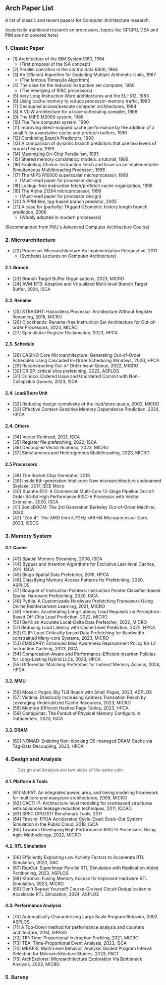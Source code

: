 ## Arch Paper List
A list of classic and recent papers for Computer Architecture research.

(especially traditional research on processors, topics like GPGPU, DSA and PIM are not covered here)

### 1. Classic Paper
- [1] Architecture of the IBM System/360, 1964
    - (First proposal of the ISA concept)
- [2] Parallel operation in the control data 6600, 1964
- [3] An Efficient Algorithm for Exploiting Multiple Arithmetic Units, 1967
    - (The famous Tomasulo Algorithm)
- [4] The case for the reduced instruction set computer, 1980
    - (The emerging of RISC processors)
- [5] Very Long Instruction Word architectures and the ELI-512, 1983
- [6] Using cache memory to reduce processor-memory traffic, 1983
- [7] Decoupled access/execute computer architectures, 1984
- [8] A VLIW architecture for a trace scheduling compiler, 1988
- [9] The MIPS M2000 system, 1988
- [10] The Tera computer system, 1990
- [11] Improving direct-mapped cache performance by the addition of a small fully-associative cache and prefetch buffers, 1990
- [12] Combining Branch Predictors, 1993
- [13] A comparison of dynamic branch predictors that use two levels of branch history, 1993
- [14] Maximizing On-Chip Parallelism, 1995
- [15] Shared memory consistency models: a tutorial, 1996
- [16] Exploiting Choice: Instruction Fetch and Issue on an Implementable Simultaneous Multithreading Processor, 1996
- [17] The MIPS R10000 superscalar microprocessor, 1996
    - (Must-read paper for processor design)
- [18] Lockup-free instruction fetch/prefetch cache organization, 1998
- [19] The Alpha 21264 microprocessor, 1999
    - (Must-read paper for processor design)
- [20] A PPM-like, tag-based branch predictor, 2005
- [21] A case for (partially) TAgged GEometric history length branch prediction, 2006
    - (Widely adopted in modern processors)

(Recommanded from PKU's Advanced Computer Architecture Course)

### 2. Microarchitecture
- [22] Processor Microarchitecture An Implementation Perspective, 2011
    - (Synthesis Lectures on Computer Architecture)

#### 2.1. Branch
- [23] Branch Target Buffer Organizations, 2023, MICRO
- [24] AVM-BTB: Adaptive and Vritualized Multi-level Branch Target Buffer, 2024, ISCA

#### 2.2. Rename
- [25] STRAIGHT: Hazardless Processor Architecture Without Register Renaming, 2018, MICRO
- [26] Clockhands: Rename-free Instruction Set Architecture for Out-of-order Processors, 2023, MICRO
- [27] Speculative Register Reclamation, 2023, HPCA

#### 2.3. Schedule
- [28] CASINO Core Microarchitecture: Generating Out-of-Order Schedules Using Cascaded In-Order Scheduling Windows, 2020, HPCA
- [29] Reconstructing Out-of-Order Issue Queue, 2022, MICRO
- [30] CRISP: critical slice prefetching, 2022, ASPLOS
- [31] Orinoco: Ordered Issue and Unordered Commit with Non-Collapsible Queues, 2023, ISCA

#### 2.4. Load/Store Unit
- [32] Reducing design complexity of the load/store queue, 2003, MICRO
- [33] Effective Context-Sensitive Memory Dependence Prediction, 2024, HPCA

#### 2.4. Others
- [34] Vector Runhead, 2021, ISCA
- [35] Register file prefetching, 2022, ISCA
- [36] Decoupled Vector Runhead, 2023, MICRO
- [37] Simultaneous and Heterogenous Multithreading, 2023, MICRO

#### 2.5 Processors
- [38] The Rocket Chip Generator, 2016
- [39] Inside 6th-generation Intel core: New microarchitecture codenamed Skylake, 2017, IEEE Micro
- [40] Xuantie-910: A Commercial Multi-Core 12-Stage Pipeline Out-of-Order 64-bit High Performance RISC-V Processor with Vector Extension, 2020, ISCA
- [41] SonicBOOM: The 3rd Generation Berkeley Out-of-Order Machine, 2020
- [42] "Zen 4": The AMD 5nm 5.7GHz x86-64 Microprocessor Core, 2023, ISSCC

### 3. Memory System

#### 3.1. Cache
- [43] Spatial Memory Streaming, 2006, ISCA
- [44] Bypass and Insertion Algorithms for Exclusive Last-level Caches, 2011, ISCA
- [45] Bingo Spatial Data Prefetcher, 2019, HPCA
- [46] Classifying Memory Access Patterns for Prefetching, 2020, ASPLOS
- [47] Bouquet of Instruction Pointers: Instruction Pointer Classifier-based Spatial Hardware Prefetching, 2020, ISCA
- [48] Pythia: A Customizable Hardware Prefetching Framework Using Online Reinforcement Learning, 2021, MICRO
- [49] Hermes: Accelerating Long-Latency Load Requests via Perceptron-Based Off-Chip Load Prediction, 2022, MICRO
- [50] Berti: an Accurate Local-Delta Data Prefetcher, 2022, MICRO
- [51] Reducing Load Latency with Cache Level Prediction, 2022, HPCA
- [52] CLIP: Load Criticality based Data Prefetching for Bandwidth-constrained Many-core Systems, 2023, MICRO
- [53] EMISSARY: Enhanced Miss Awareness Replacement Policy for L2 Instruction Caching, 2023, ISCA
- [54] Compression-Aware and Performance-Efficient Insertion Policies for Long-Lasting Hybrid LLCs, 2023, HPCA
- [55] Differential-Matching Prefetcher for Indirect Memory Access, 2024, HPCA

#### 3.2. MMU
- [56] Mosaic Pages: Big TLB Reach with Small Pages, 2023, ASPLOS
- [57] Victima: Drastically Increasing Address Translation Reach by Leveraging Underutilized Cache Resources, 2023, MICRO
- [58] Memory-Efficient Hashed Page Tables, 2023, HPCA
- [59] Contiguitas: The Pursuit of Physical Memory Contiguity in Datacenters, 2023, ISCA

#### 3.3. DRAM
- [60] NOMAD: Enabling Non-blocking OS-managed DRAM Cache via Tag-Data Decoupling, 2023, HPCA

### 4. Design and Analysis

> Design and Analysis are two sides of the same coin.

#### 4.1. Platform & Tools
- [61] McPAT: An integrated power, area, and timing modeling framework for multicore and manycore architectures, 2009, MICRO
- [62] CACTI-P: Architecture-level modeling for srambased structures with advanced leakage reduction techniques, 2011, ICCAD
- [63] SPEC CPU2017 Benchmark Tools, 2017
- [64] Firesim: FPGA-Accelerated Cycle-Exact Scale-Out System Simulation in the Public Cloud, 2018, ISCA
- [65] Towards Developing High Performance RISC-V Processors Using Agile Methodology, 2022, MICRO

#### 4.2. RTL Simulation
- [66] Efficiently Exploiting Low Activity Factors to Accelerate RTL Simulation, 2020, DAC
- [67] RepCut: Superlinear Parallel RTL Simulation with Replication-Aided Partitioning, 2023, ASPLOS
- [68] Khronos: Fusing Memory Access for Improved Hardware RTL Simulation, 2023, MICRO
- [69] Don't Repeat Yourself! Course-Grained Circuit Deduplication to Accelerate RTL Simulation, 2024, ASPLOS

#### 4.3. Performance Analysis
- [70] Automatically Characterizing Large Scale Program Behavior, 2002, ASPLOS
- [71] A Top-Down method for performance analysis and counters architecture, 2014, ISPASS
- [72] TIP: Time-Proportional Instruction Profiling, 2021, MICRO
- [73] TEA: Time-Proportional Event Analysis, 2023, ISCA
- [74] MBAPIS: Multi-Level Behavior Analysis Guided Program Interval Selection for Microarchitecture Studies, 2023, PACT
- [75] ArchExplorer: Microarchitecture Exploration Via Bottleneck Analysis, 2023, MICRO

### 5. Survey
